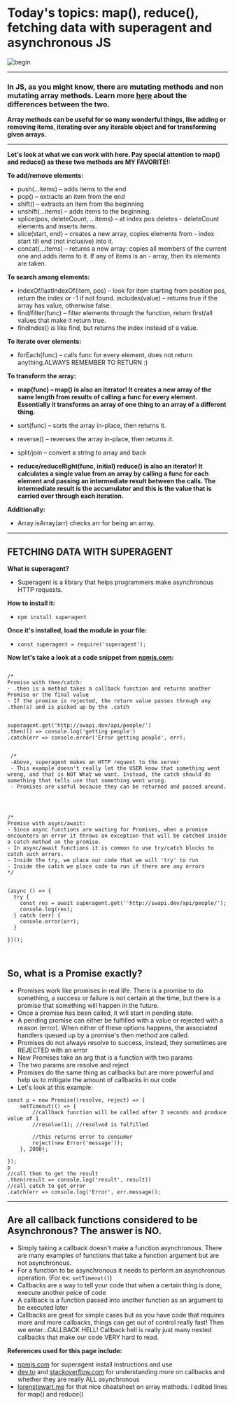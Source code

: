 # Today's topics: map(), reduce(), fetching data with superagent and asynchronous JS

![begin](https://media.giphy.com/media/5zf2M4HgjjWszLd4a5/giphy.gif)

-----------------------------

### In JS, as you might know, there are mutating methods and non mutating array methods. Learn more [here](https://lorenstewart.me/2017/01/22/javascript-array-methods-mutating-vs-non-mutating/) about the differences between the two.


**Array methods can be useful for so many wonderful things, like adding or removing items, iterating over any iterable object and for transforming given arrays.**

---------------------------

**Let's look at what we can work with here. Pay special attention to map() and reduce() as these two methods are MY FAVORITE!:**


**To add/remove elements:**

- push(...items) – adds items to the end
- pop() – extracts an item from the end
- shift() – extracts an item from the beginning
- unshift(...items) – adds items to the beginning.
- splice(pos, deleteCount, ...items) – at index pos deletes - deleteCount elements and inserts items.
- slice(start, end) – creates a new array, copies elements from - index start till end (not inclusive) into it.
- concat(...items) – returns a new array: copies all members of the current one and adds items to it. If any of items is an - array, then its elements are taken.

**To search among elements:**

- indexOf/lastIndexOf(item, pos) – look for item starting from position pos, return the index or -1 if not found.
includes(value) – returns true if the array has value, otherwise false.
- find/filter(func) – filter elements through the function, return first/all values that make it return true.
- findIndex() is like find, but returns the index instead of a value.

**To iterate over elements:**

- forEach(func) – calls func for every element, does not return anything.ALWAYS REMEMBER TO RETURN :)

**To transform the array:**

- **map(func) – map() is also an iterator! It creates a new array of the same length from results of calling a func for every element. Essentially it transforms an array of one thing to an array of a different thing.**
- sort(func) – sorts the array in-place, then returns it.
- reverse() – reverses the array in-place, then returns it.
- split/join – convert a string to array and back

- **reduce/reduceRight(func, initial)
reduce() is also an iterator! It calculates a single value from an array by calling a func for each element and passing an intermediate result between the calls. The intermediate result is the accumulator and this is the value that is carried over through each iteration.**

**Additionally:**

- Array.isArray(arr) checks arr for being an array.

-------------------------

## FETCHING DATA WITH SUPERAGENT

**What is superagent?**

- Superagent is a library that helps programmers make asynchronous HTTP requests.

**How to install it:**

- `npm install superagent`

**Once it's installed, load the module in your file:**

- `const superagent = require('superagent');`

**Now let's take a look at a code snippet from [npmjs.com](https://www.npmjs.com/package/superagent#node):**

```

/*
Promise with then/catch:
- .then is a method takes a callback function and returns another Promise or the final value
- If the promise is rejected, the return value passes through any .then(s) and is picked up by the .catch


superagent.get('http://swapi.dev/api/people/')
.then(() => console.log('getting people')
.catch(err => console.error('Error getting people', err);


 /*
 -Above, superagent makes an HTTP request to the server
 - This example doesn't really let the USER know that something went wrong, and that is NOT What we want. Instead, the catch should do something that tells use that something went wrong.
 - Promises are useful because they can be returned and passed around.




/*
Promise with async/await:
- Since async functions are waiting for Promises, when a promise encounters an error it throws an exception that will be catched inside a catch method on the promise.
- In async/await functions it is common to use try/catch blocks to catch such errors.
- Inside the try, we place our code that we will 'try' to run
- Inside the catch we place code to run if there are any errors
*/


(async () => {
  try {
    const res = await superagent.get(''http://swapi.dev/api/people/');
    console.log(res);
  } catch (err) {
    console.error(err);
  }

})();



```

## So, what is a Promise exactly?

- Promises work like promises in real life. There is a promise to do something, a success or failure is not certain at the time, but there is a promise that something will happen in the future.
- Once a promise has been called, it will start in pending state.
- A pending promise can either be fulfilled with a value or rejected with a reason (error). When either of these options happens, the associated handlers queued up by a promise's then method are called.
- Promises do not always resolve to success, instead, they sometimes are REJECTED with an error
- New Promises take an arg that is a function with two params
- The two params are resolve and reject
- Promises do the same thing as callbacks but are more powerful and help us to mitigate the amount of callbacks in our code
- Let's look at this example:

```
const p = new Promise((resolve, reject) => {
    setTimeout(() => {
        //callback function will be called after 2 seconds and produce value of 1
        //resolve(1); //resolved is fulfilled

        //this returns error to consumer
        reject(new Error('message'));
    }, 2000);

});
p
//call then to get the result
.then(result => console.log('result', result))
//call catch to get error
.catch(err => console.log('Error', err.message));

```

----------------------------------

## Are all callback functions considered to be Asynchronous? The answer is NO.

- Simply taking a callback doesn't make a function asynchronous. There are many examples of functions that take a function argument but are not asynchronous.
- For a function to be asynchronous it needs to perform an asynchronous operation. (For ex: `setTimeout()`)
- Callbacks are a way to tell your code that when a certain thing is done, execute another peice of code
- A callback is a function passed into another function as an argument to be executed later
- Callbacks are great for simple cases but as you have code that requires more and more callbacks, things can get out of control really fast! Then we enter...CALLBACK HELL! Callback hell is really just many nested callbacks that make our code VERY hard to read.

**References used for this page include:**
- [npmjs.com](https://www.npmjs.com/package/superagent#node) for superagent install instructions and use
- [dev.to](https://dev.to/marek/are-callbacks-always-asynchronous-bah) and [stackoverflow.com](https://stackoverflow.com/questions/19083357/are-all-javascript-callbacks-asynchronous-if-not-how-do-i-know-which-are#:~:text=Callbacks%20that%20you%20call%20yourself,calls%2C%20which%20are%20always%20synchronous.&text=js%20disk%20or%20network%20APIs,end%20up%20being%20async%20too.) for understanding more on callbacks and whether they are really ALL asynchronous
- [lorenstewart.me](https://lorenstewart.me/2017/01/22/javascript-array-methods-mutating-vs-non-mutating/) for that nice cheatsheet on array methods. I edited lines for map() and reduce()